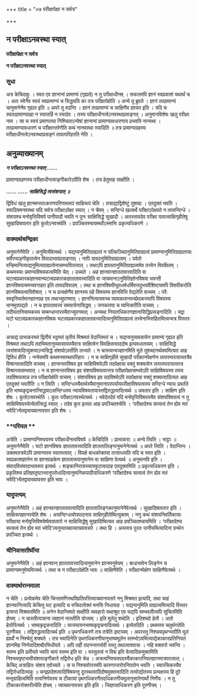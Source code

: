 +++
title = "०७ परीक्षापेक्षा न सर्वत्र"

+++


## न परीक्षाऽनवस्था स्यात्

**परीक्षापेक्षा न सर्वत्र**

**न परीक्षाऽनवस्था स्यात्**

### **सुधा**

अत्र केचिदाहुः । स्वत एव ज्ञानानां प्रामाण्यं (गृह्यते) न तु परीक्षाधीनम् । सकलमपि ज्ञानं स्वप्रकाशं यथार्थं च । अतः स्वेनैव स्वयं स्वप्रामाण्यं च सिद्ध्यति का तत्र परीक्षापेक्षेति ॥ अन्ये तु ब्रुवते । ज्ञानं तत्प्रामाण्यं चानुमानेनैव गृह्यत इति ॥ अपरे तु वदन्ति । ज्ञानं तत्प्रामाण्यं च साक्षिणैव ज्ञायत इति । यदि च स्वतःप्रामाण्यग्रहा न स्यात्तर्हि न स्यादेव । तस्य परीक्षाधीनत्वेऽनवस्थाप्रसङ्गत् । अनुमानविशेषः खलु परीक्षा नाम । सा च स्वयं प्रमाणतया निश्चिताऽन्येषां ज्ञानानां प्रामाण्यावधारणाय प्रभवति नान्यथा । तत्प्रामाण्यावधारणं च परीक्षान्तरेणेति कथं नानवस्था स्यादिति ॥ तत्र प्रामाण्यग्रहस्य परीक्षाधीनत्वेऽनवस्थाप्रसङ्गं तावत्परिहरति नेति ।

## **अनुव्याख्यानम्**

***न परीक्षाऽनवस्था स्यात् ......***

प्रामाण्यग्रहणस्य परीक्षाधीनत्वाङ्गीकारेऽपीति शेषः । तत्र हेतुमाह साक्षीति ।

***...... ...... साक्षिसिद्धे त्वसंशयात् ॥***

द्विविधं खलु ज्ञानमन्ततःकरणपरिणामरूपं साक्षिरूपं चेति । तत्राद्याद्विशेष्टुं तुशब्दः । एतदुक्तं भवति । स्यादियमनवस्था यदि सर्वत्र परीक्षाऽपेक्षा स्यात् । न चैवम् । सन्दिग्धे खल्वर्थे परीक्षाऽपेक्ष्यते न त्वसन्दिग्धे । संशयश्च मनोवृत्तिविषये पानीयादौ भवति न पुनः साक्षिसिद्धे सुखादौ । अतस्तावदेव परीक्षा यावत्साक्षिगृहीतेषु सुखादिष्ववतार इति कुतोऽनवस्थेति । प्रपञ्चितश्चायमर्थोऽस्माभिः प्रकृत्यधिकरणे ।

### **वाक्यार्थचन्द्रिका**

अनुमानेनैवेति । अनुमित्यैवेत्यर्थः । यद्यप्यनुमितिग्राह्यत्वं न यत्किञ्चिदनुमितिग्राह्यत्वं प्रामाण्यानुमितिग्राह्यतायाः सर्वैरप्यङ्गीकृतत्वेन विवादाभावप्रसङ्गात् । नापि यावदनुमितिग्राह्यत्वम् । पर्वतो वन्हिमानित्याद्यनुमित्यग्राह्यत्वेनासम्भावितत्वात् । तथाऽपि ज्ञाततानुमितिग्राह्यत्वमेव तत्त्वेन विवक्षितम् । कथमस्याः प्रमाण्यविषयकत्वमिति चेत् । उच्यते । अहं ज्ञानवान्ज्ञाततावत्त्वादिति वा घटत्वप्रकारकज्ञानवान्घटत्वप्रकारकज्ञाततावत्त्वादिति वा जायमानाऽनुमितिर्ज्ञानविषया भवन्ती ज्ञानविषयत्वमप्यवगाहत इति तावदविवादम् । तथा च ज्ञानविषयीभूतधर्मधर्मिवत्तदुभयवैशिष्ट्यमपि विषयीकरोति ज्ञानविषयत्वाविशेषात् । न च प्रत्यक्षेणैव ज्ञानस्य ग्रहे विषयस्य ज्ञानवित्ति वेद्यतेति वाच्यम् । परैः स्ववृत्तिवर्तमानज्ञानग्रह एव तथाभ्युपगमात् । ज्ञाननित्यत्ववच्च व्यापकतानवच्छेदकस्यापि विषयस्य भानमुपपद्यते । न च ज्ञाततावत्त्वं समवायेनासिद्धम् । जनकतया च व्यभिचारीति वाच्यम् । तदीयतानियामकस्य सम्बन्धान्तरस्यैवाभ्युपगमात् । अन्यथा नियताधिकरणज्ञानासिद्धिप्रसङ्गादिति । यद्वा घटो घटत्वप्रकारकज्ञानविषयः घटत्वप्रकारकज्ञाततावत्त्वादित्यनुमितिग्राह्यत्वं तत्त्वेनाभिसंहितमित्यन्यत्र विस्तरः ।

अत्राद्यं प्राभाकरमतं द्वितीयं भट्टमतं तृतीयं मिश्रमतं वेदान्तिमतं च । यद्यप्यनुव्यवसायेन प्रामाण्यं गृह्यत इति मिश्रमतं तथाऽपि तदभिमतानुव्यवसायस्यैवात्र साक्षित्वेन विवक्षितत्वाददोष इत्यवधातव्यम् । साक्षिसिद्धे त्वसंशयादित्युक्त्याऽन्यसिद्धे संशयोऽस्तीति लभ्यते । न चास्त्यन्यज्ज्ञानमिति मूले तुशब्दानर्थक्यमित्यत आह द्विविधं हीति । नन्वेवमपि कथमनवस्थापरिहारः । न च साक्षिगृहीते सुखादौ परीक्षानपेक्षणेन तत्परम्परायास्तत्रैव विश्रान्तत्वादिति वाच्यम् । ज्ञानान्तरविषय इव साक्षिविषयेऽपि तदपेक्षाया वक्तुं शक्यत्वेन तत्परम्परायास्तत्र विश्रान्त्यसम्भवात् । न च ज्ञानान्तरविषय इव संशयविषयत्वात्तत्र परीक्षापेक्षासम्भवेऽपि साक्षिविषयस्य तस्य तदविषयत्वान्न तत्र परीक्षापेक्षेति वाच्यम् । संशयविषय इव तदविषयेऽपि तदपेक्षाया वक्तुं शक्यत्वादित्यत आह एतदुक्तं भवतीति ॥ न त्विति । सन्दिग्धस्यैवार्थस्यैवानुमानापरपर्यायपरीक्षाविषयत्वस्य सन्दिग्धे न्यायः प्रवर्तते इति भाष्यकृद्वचनात्सिद्ध्याऽसन्दिग्धस्य न्यायविषयतायास्तद्विरुद्धत्वादित्यर्थः ॥ अवतार इति । साक्षिण इति शेषः । कुतोऽनवस्थेति । कुतः परीक्षाऽनवस्थेत्यर्थः । भवेदेतदेवं यदि मनोवृत्तिविषयस्यैव संशयविषयत्वं न तु साक्षिविषयस्येत्येतत्सिद्धं स्यात् । तदेव कुत इत्यत आह प्रपञ्चितश्चेति । ‘परीक्षादेश्च सत्यत्वं तेन ह्येव मतं भवेदि’त्येतद्व्याख्यानावसर इति शेषः ।

### **परिमल **

अत्रेति । प्रामाण्यनिश्चयस्य परीक्षाधीनत्वविषये ॥ केचिदिति । प्राभाकराः ॥ अन्ये त्विति । भाट्टाः ॥ अनुमानेनैवेति । घटो ज्ञानविषयः ज्ञाततावत्त्वादिति ज्ञाततालिङ्गानुमानेनेत्यर्थः ॥ अपरे त्विति । वेदान्तिनः । उक्तमतत्रयेऽपि प्रामाण्यस्य स्वतस्त्वात् । विपक्षे बाधकोक्तया तत्साधयति यदि च स्वत इति । स्वप्रकाशज्ञानेन वा ज्ञानग्राहकेण ज्ञाततारूपानुमानेन वा साक्षिणा वेत्यर्थः ॥ अनुमानवि इति । संवादविसंवादाभावरूप इत्यर्थः । शङ्कानिरासस्यास्फुटत्वादाह एतदुक्तमिति ॥ प्रकृत्यधिकरण इति । प्रकृतिश्च प्रतिज्ञादृष्टान्तानुपरोधादित्यानुमानिकपादीयाधिकरणे ‘परीक्षादेश्च सत्यत्वं तेन ह्येव मतं भवेदि’त्येतद्व्याख्यावसर इति भावः ।

### **यादुपत्यम्**

अनुमानेनैवेति । अहं ज्ञानवान्ज्ञाततावत्त्वादिति ज्ञाततालिङ्गकानुमानेनैवेत्यर्थः । सुखादिष्ववतार इति । साक्षिरूपज्ञानस्येति शेषः । असन्दिग्धत्वोपपादनाय साक्षिगृहीतेष्वित्युक्तम् । ननु कथं संशयनिवर्तिकायाः परीक्षाया मनोवृत्तिविषयेष्वेवावतारो न साक्षिसिद्धेषु सुखादिष्वित्यत आह प्रपञ्चितश्चायमिति । ‘परीक्षादेश्च सत्यत्वं तेन ह्येव मतं भवेदि’त्यनुव्याख्याव्याख्यावसरे । तथा हि । अस्त्यत्र पुरतः पानीयमित्यादिना ग्रन्थेन प्रपञ्चित इत्यर्थः ।

### **श्रीनिवासतीर्थीया**

अनुमानेनैवेति । अहं ज्ञानवान् ज्ञाततावत्त्वादित्यनुमानेन ज्ञानमनुमेयम् । बाधाभावेन लिङ्गेन च प्रामाण्यमनुमेयमित्यर्थः । तथा च न परीक्षाऽपेक्षेति भावः ॥ साक्षिणैवेति । परीक्षानपेक्षेण साक्षिणैवेत्यर्थः ।

### **वाक्यार्थरत्नमाला**

न चेति । प्रत्येकमेव चेति चिन्तामणिस्थविप्रतिपत्तिव्याख्यानावसरे ननु मिश्रमत इत्यादि, तथा चाहं ज्ञानवानित्यादि केचित्तु घट इत्यादि च रुचिदत्तोक्तं मनसि निधायाह । यद्यप्यनुमिति ग्राह्यत्वमित्यादि विस्तर इत्यन्तं मिश्रमतमिति ॥ अनेन वेदान्तिमते साक्षीति व्यवहारो यथाश्रुत एव यद्यपि सम्भवतीत्यपि सूचितमिति ज्ञेयम् । न चास्तीत्यत्रान्य त्वज्ञानं नास्तीति योज्यम् । इति मूलेतु शब्देति । इतिशब्दो हेतौ । अतो हेतोरित्यर्थः । भाष्यकृद्वचनादिति । वात्स्यायनभाष्यकृद्वचनादित्यर्थः । इत्येतदिति । प्रथमस्य चतुर्थगतेति पूरणीयम् । तद्विरुद्धत्वादित्यर्थ इति ॥ पृथगधिकरणे तत्र तत्रेति द्रष्टव्यम् । अपरस्तु निश्चयपृथग्भावीति मूलं ह्यर्थो न निश्चेतुं शक्यते । तत्र भवादिनेति पृथगधिकरणीयानुभाष्यमूलेन स्तम्भोऽयमित्याद्येकाकारप्रतिनियतं ज्ञानमिह निर्णयादिशब्दैरभिधीयते । अपि तर्ही तदनन्तरर्भावी वस्तु तथात्वाश्वासः । नहि वक्तारो भवन्ति । स्तम्भ इति प्रतीयते भवति चायं स्तम्भ इति वा । वस्तुतत्वं न विद्म इति वेत्यादिकमुक्तमिति निश्चयपृष्टभावीसंशयाङ्गीकारे तद्विरोध इति चेन्न । अत्रत्यनिश्चयपदस्यैकाकारनियतज्ञानमात्रपरत्वात् । केचिद् अत्राहितः संशय एवोच्यते । स च निश्चयोत्तरमपि कारणान्तरोपनिपातेन भवति । स्वारसिकस्यैव तद्विरोधादित्याहुः ॥ चन्द्रप्रादेशत्वादिविषयन्तु दूरस्थत्वादिदोषयुक्तत्वादिति तत्वोद्योतस्य प्रत्यक्षस्य हि दूरे मन्तृग्राहित्वमिति तत्वनिर्णयस्य च टीकायां पृथगधिकरणैतदधिकरणीयमूलानुसारेणार्थो निर्णेयः । न तु टीकाकारोक्तरीत्येति ज्ञेयम् । व्याख्यानावसर इति इति । जिज्ञासाधिकरण इति पूरणीयम् ।

